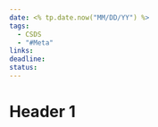 ```yaml
---
date: <% tp.date.now("MM/DD/YY") %>
tags:
  - CSDS
  - "#Meta"
links: 
deadline: 
status:
---
```

# Header 1
